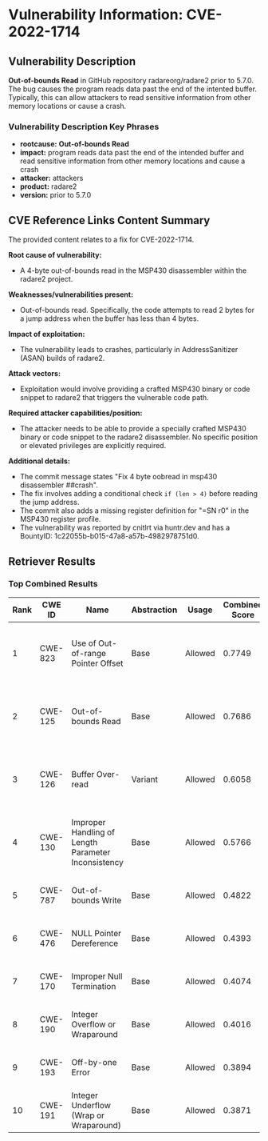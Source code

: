 # Vulnerability Information: CVE-2022-1714

## Vulnerability Description
**Out-of-bounds Read** in GitHub repository radareorg/radare2 prior to 5.7.0. The bug causes the program reads data past the end of the intented buffer. Typically, this can allow attackers to read sensitive information from other memory locations or cause a crash.

### Vulnerability Description Key Phrases
- **rootcause:** **Out-of-bounds Read**
- **impact:** program reads data past the end of the intended buffer and read sensitive information from other memory locations and cause a crash
- **attacker:** attackers
- **product:** radare2
- **version:** prior to 5.7.0

## CVE Reference Links Content Summary
The provided content relates to a fix for CVE-2022-1714.

**Root cause of vulnerability:**
- A 4-byte out-of-bounds read in the MSP430 disassembler within the radare2 project.

**Weaknesses/vulnerabilities present:**
- Out-of-bounds read. Specifically, the code attempts to read 2 bytes for a jump address when the buffer has less than 4 bytes.

**Impact of exploitation:**
- The vulnerability leads to crashes, particularly in AddressSanitizer (ASAN) builds of radare2.

**Attack vectors:**
- Exploitation would involve providing a crafted MSP430 binary or code snippet to radare2 that triggers the vulnerable code path.

**Required attacker capabilities/position:**
- The attacker needs to be able to provide a specially crafted MSP430 binary or code snippet to the radare2 disassembler. No specific position or elevated privileges are explicitly required.

**Additional details:**
- The commit message states "Fix 4 byte oobread in msp430 disassembler ##crash".
- The fix involves adding a conditional check `if (len > 4)` before reading the jump address.
- The commit also adds a missing register definition for "=SN r0" in the MSP430 register profile.
- The vulnerability was reported by cnitlrt via huntr.dev and has a BountyID: 1c22055b-b015-47a8-a57b-4982978751d0.

## Retriever Results

### Top Combined Results

| Rank | CWE ID | Name | Abstraction | Usage | Combined Score | Retrievers | Individual Scores |
|------|--------|------|-------------|-------|---------------|------------|-------------------|
| 1 | CWE-823 | Use of Out-of-range Pointer Offset | Base | Allowed | 0.7749 | dense, sparse, graph | dense: 0.555, sparse: 0.244, graph: 1.000 |
| 2 | CWE-125 | Out-of-bounds Read | Base | Allowed | 0.7686 | dense, sparse, graph | dense: 0.508, sparse: 0.274, graph: 1.000 |
| 3 | CWE-126 | Buffer Over-read | Variant | Allowed | 0.6058 | dense, sparse, graph | dense: 0.581, sparse: 0.292, graph: 0.555 |
| 4 | CWE-130 | Improper Handling of Length Parameter Inconsistency | Base | Allowed | 0.5766 | dense, sparse, graph | dense: 0.504, sparse: 0.219, graph: 0.557 |
| 5 | CWE-787 | Out-of-bounds Write | Base | Allowed | 0.4822 | sparse, graph | sparse: 0.236, graph: 0.971 |
| 6 | CWE-476 | NULL Pointer Dereference | Base | Allowed | 0.4393 | sparse, graph | sparse: 0.250, graph: 0.828 |
| 7 | CWE-170 | Improper Null Termination | Base | Allowed | 0.4074 | sparse, graph | sparse: 0.219, graph: 0.789 |
| 8 | CWE-190 | Integer Overflow or Wraparound | Base | Allowed | 0.4016 | dense, sparse | dense: 0.529, sparse: 0.239 |
| 9 | CWE-193 | Off-by-one Error | Base | Allowed | 0.3894 | dense, sparse | dense: 0.504, sparse: 0.240 |
| 10 | CWE-191 | Integer Underflow (Wrap or Wraparound) | Base | Allowed | 0.3871 | dense, sparse | dense: 0.523, sparse: 0.219 |

